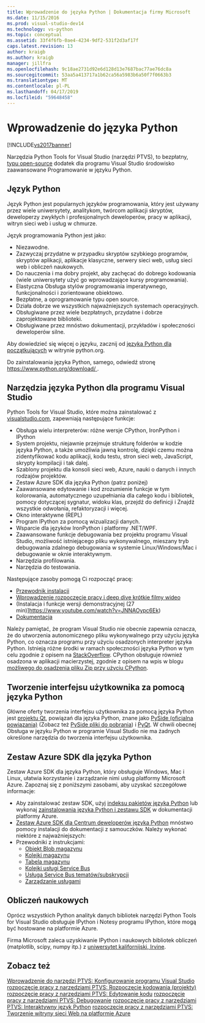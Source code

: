 ```yaml
---
title: Wprowadzenie do języka Python | Dokumentacja firmy Microsoft
ms.date: 11/15/2016
ms.prod: visual-studio-dev14
ms.technology: vs-python
ms.topic: conceptual
ms.assetid: 33f4f6fb-0ae4-4234-9df2-531f2d3af17f
caps.latest.revision: 13
author: kraigb
ms.author: kraigb
manager: jillfra
ms.openlocfilehash: 9c18ae2731d92e6d128d13e7687bac77ae76dc8a
ms.sourcegitcommit: 53aa5a413717a1b62ca56a5983b6a50f7f0663b3
ms.translationtype: MT
ms.contentlocale: pl-PL
ms.lasthandoff: 04/17/2019
ms.locfileid: "59648458"
---
```

# <a name="getting-started-with-python"></a>Wprowadzenie do języka Python
[!INCLUDE[vs2017banner](../includes/vs2017banner.md)]

Narzędzia Python Tools for Visual Studio (narzędzi PTVS), to bezpłatny, [typu open-source](https://github.com/Microsoft/ptvs) dodatek dla programu Visual Studio środowisko zaawansowane Programowanie w języku Python.  
  
## <a name="python-the-language"></a>Język Python
  
Język Python jest popularnych języków programowania, który jest używany przez wiele uniwersytety, analitykom, twórcom aplikacji skryptów, deweloperzy zwykłych i profesjonalnych deweloperów, pracy w aplikacji, witryn sieci web i usług w chmurze.

Język programowania Python jest jako:
  
- Niezawodne.
- Zazwyczaj przydatne w przypadku skryptów szybkiego programów, skryptów aplikacji, aplikacje klasyczne, serwery sieci web, usług sieci web i obliczeń naukowych.
- Do nauczenia i ma dobry projekt, aby zachęcać do dobrego kodowania (wiele uniwersytety użyć go wprowadzające kursy programowania).
- Elastyczna Obsługa stylów programowania imperatywnego, funkcjonalności i zorientowane obiektowo.
- Bezpłatne, a oprogramowanie typu open source.
- Działa dobrze we wszystkich najważniejszych systemach operacyjnych.  
- Obsługiwane przez wiele bezpłatnych, przydatne i dobrze zaprojektowane biblioteki.  
- Obsługiwane przez mnóstwo dokumentacji, przykładów i społeczności deweloperów silne.  

Aby dowiedzieć się więcej o języku, zacznij od [języka Python dla początkujących](https://www.python.org/about/gettingstarted/) w witrynie python.org.

Do zainstalowania języka Python, samego, odwiedź stronę [ https://www.python.org/download/ ](https://www.python.org/download/).

## <a name="python-tools-for-visual-studio"></a>Narzędzia języka Python dla programu Visual Studio
  
Python Tools for Visual Studio, które można zainstalować z [visualstudio.com](https://www.visualstudio.com/explore/python-vs), zapewniają następujące funkcje:  
  
- Obsługa wielu interpreterów: różne wersje CPython, IronPython i IPython  
- System projektu, niejawnie przejmuje strukturę folderów w kodzie języka Python, a także umożliwia jawną kontrolę, dzięki czemu można zidentyfikować kodu aplikacji, kodu testu, stron sieci web, JavaScript, skrypty kompilacji i tak dalej.  
- Szablony projektu dla konsoli sieci web, Azure, nauki o danych i innych rodzajów projektów.    
- Zestaw Azure SDK dla języka Python (patrz poniżej)    
- Zaawansowane edytowanie i kod zrozumienie funkcje w tym kolorowania, automatycznego uzupełniania dla całego kodu i bibliotek, pomocy dotyczącej sygnatur, widoku klas, przejdź do definicji i Znajdź wszystkie odwołania, refaktoryzacji i więcej.    
- Okno interaktywne (REPL)
- Program IPython za pomocą wizualizacji danych.
- Wsparcie dla języków IronPython i platformy .NET/WPF.    
- Zaawansowane funkcje debugowania bez projektu programu Visual Studio, możliwość istniejącego pliku wykonywalnego, mieszany tryb debugowania zdalnego debugowania w systemie Linux/Windows/Mac i debugowanie w oknie interaktywnym.   
- Narzędzia profilowania.  
- Narzędzia do testowania.  
  
Następujące zasoby pomogą Ci rozpocząć pracę:

- [Przewodnik instalacji](https://github.com/Microsoft/PTVS/wiki/PTVS-Installation)    
- [Wprowadzenie rozpoczęcie pracy i deep dive krótkie filmy wideo](https://www.youtube.com/playlist?list=PLReL099Y5nRdLgGAdrb_YeTdEnd23s6Ff)  
- (Instalacja i funkcje wersji demonstracyjnej (27 min)]https://www.youtube.com/watch?v=JNNAOypc6Ek)  
- [Dokumentacja](https://github.com/Microsoft/PTVS/wiki)  

Należy pamiętać, że program Visual Studio nie obecnie zapewnia oznacza, że do utworzenia autonomicznego pliku wykonywalnego przy użyciu języka Python, co oznacza programu przy użyciu osadzonych interpreter języka Python. Istnieją różne środki w ramach społeczności języka Python w tym celu zgodnie z opisem na [StackOverflow](http://stackoverflow.com/questions/5458048/how-to-make-a-python-script-standalone-executable-to-run-without-any-dependency). CPython obsługuje również osadzona w aplikacji macierzystej, zgodnie z opisem na wpis w blogu [możliwego do osadzenia pliku Zip przy użyciu CPython](https://devblogs.microsoft.com/python/cpython-embeddable-zip-file/).
  
## <a name="building-ui-with-python"></a>Tworzenie interfejsu użytkownika za pomocą języka Python  

Główne oferty tworzenia interfejsu użytkownika za pomocą języka Python jest [projektu Qt](https://www.qt.io/qt-for-application-development/), powiązań dla języka Python, znane jako [PySide (oficjalna powiązania)](http://wiki.qt.io/PySide) (Zobacz też [PySide pliki do pobrania](https://download.qt.io/official_releases/pyside/.)) i [PyQt](https://wiki.python.org/moin/PyQt). W chwili obecnej Obsługa w języku Python w programie Visual Studio nie ma żadnych określone narzędzia do tworzenia interfejsu użytkownika.

## <a name="azure-sdk-for-python"></a>Zestaw Azure SDK dla języka Python
  
Zestaw Azure SDK dla języka Python, który obsługuje Windows, Mac i Linux, ułatwia korzystanie i zarządzanie nimi usług platformy Microsoft Azure. Zapoznaj się z poniższymi zasobami, aby uzyskać szczegółowe informacje: 

- Aby zainstalować zestaw SDK, użyj [indeksu pakietów języka Python](https://pypi.python.org/pypi/azure) lub wykonaj [zainstalowania języka Python i zestawu SDK](https://azure.microsoft.com/documentation/articles/python-how-to-install/) w dokumentacji platformy Azure. 
- [Zestaw Azure SDK dla Centrum deweloperów języka Python](https://azure.microsoft.com/develop/python/) mnóstwo pomocy instalacji do dokumentacji z samouczków.  Należy wykonać niektóre z najważniejszych:  
- Przewodniki z instrukcjami:
  - [Obiekt Blob magazynu](https://azure.microsoft.com/develop/python/how-to-guides/blob-service/)  
  - [Kolejki magazynu](https://azure.microsoft.com/develop/python/how-to-guides/queue-service/)  
  - [Tabela magazynu](https://azure.microsoft.com/develop/python/how-to-guides/table-service/)  
  - [Kolejki usługi Service Bus](https://azure.microsoft.com/develop/python/how-to-guides/service-bus-queues/)
  - [Usługa Service Bus tematów/subskrypcji](https://azure.microsoft.com/develop/python/how-to-guides/service-bus-topics/) 
  - [Zarządzanie usługami](https://azure.microsoft.com/develop/python/how-to-guides/service-management/)  

## <a name="scientific-computing"></a>Obliczeń naukowych

Oprócz wszystkich Python analityk danych bibliotek narzędzi Python Tools for Visual Studio obsługuje IPython i Notesy programu IPython, które mogą być hostowane na platformie Azure.

Firma Microsoft zaleca uzyskiwanie IPython i naukowych bibliotek obliczeń (matplotlib, scipy, numpy itp.) z [uniwersytet kalifornijski, Irvine](http://www.lfd.uci.edu/~gohlke/pythonlibs/#scipy-stack).  
  
## <a name="see-also"></a>Zobacz też  

[Wprowadzenie do narzędzi PTVS: Konfigurowanie programu Visual Studio](../python/getting-started-with-ptvs-setting-up-visual-studio.md)
[rozpoczęcie pracy z narzędziami PTVS: Rozpoczęcie kodowania (projekty)](../python/getting-started-with-ptvs-start-coding-projects.md)
[rozpoczęcie pracy z narzędziami PTVS: Edytowanie kodu](../python/getting-started-with-ptvs-editing-code.md)
[rozpoczęcie pracy z narzędziami PTVS: Debugowanie](../python/getting-started-with-ptvs-debugging.md)
[rozpoczęcie pracy z narzędziami PTVS: Interaktywny język Python](../python/getting-started-with-ptvs-interactive-python.md)
[rozpoczęcie pracy z narzędziami PTVS: Tworzenie witryny sieci Web na platformie Azure](../python/getting-started-with-ptvs-building-a-website-in-azure.md)
